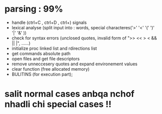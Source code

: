 # parsing : 99%
 - handle (ctrl+C , ctrl+D , ctrl+\) signals
 - lexical analyse (split input into : words, special characteres('>' '<' '(' ')' '|' '&' ))
 - check for syntax errors (unclosed quotes, invalid form of ">> << > < && || |", ......)
 - initialize proc linked list and rdirections list
 - get commands absolute path
 - open files and get file descriptors
 - remove unneccesery quotes and expand environement values
 - clear function (free allocated memory)
 - BULITINS (for execution part);

# salit normal cases anbqa nchof nhadli chi special cases !!
